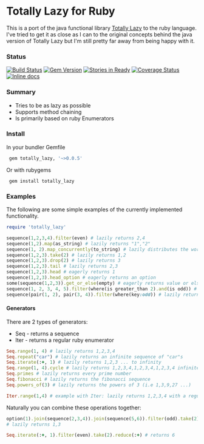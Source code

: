 # Totally Lazy for Ruby

This is a port of the java functional library [Totally Lazy](https://code.google.com/p/totallylazy/) to the ruby language. I've tried to get it as close as I can to the original concepts behind the java version of Totally Lazy but I'm still pretty far away from being happy with it.

### Status

[![Build Status](https://travis-ci.org/kingsleyh/totally_lazy.svg?branch=master)](https://travis-ci.org/kingsleyh/totally_lazy)
[![Gem Version](https://badge.fury.io/rb/totally_lazy.svg)](http://badge.fury.io/rb/totally_lazy)
[![Stories in Ready](https://badge.waffle.io/kingsleyh/totally_lazy.svg?label=ready&title=Ready)](http://waffle.io/kingsleyh/totally_lazy)
[![Coverage Status](https://coveralls.io/repos/kingsleyh/totally_lazy/badge.png?branch=master)](https://coveralls.io/r/kingsleyh/totally_lazy?branch=master)
[![Inline docs](http://inch-ci.org/github/kingsleyh/totally_lazy.png?branch=master)](http://inch-ci.org/github/kingsleyh/totally_lazy)
### Summary

* Tries to be as lazy as possible
* Supports method chaining
* Is primarily based on ruby Enumerators

### Install

In your bundler Gemfile

```ruby
 gem totally_lazy, '~>0.0.5' 
```

Or with rubygems

```
 gem install totally_lazy
```

### Examples

The following are some simple examples of the currently implemented functionality.

```ruby
require 'totally_lazy'

sequence(1,2,3,4).filter(even) # lazily returns 2,4
sequence(1,2).map(as_string) # lazily returns "1","2"
sequence(1, 2).map_concurrently(to_string) # lazily distributes the work to background threads
sequence(1,2,3).take(2) # lazily returns 1,2
sequence(1,2,3).drop(2) # lazily returns 3
sequence(1,2,3).tail # lazily returns 2,3
sequence(1,2,3).head # eagerly returns 1
sequence(1,2,3).head_option # eagerly returns an option
some(sequence(1,2,3)).get_or_else(empty) # eagerly returns value or else empty sequence
sequence(1, 2, 3, 4, 5).filter(where(is greater_than 2).and(is odd)) # lazily returns 3,5
sequence(pair(1, 2), pair(3, 4)).filter(where(key:odd)) # lazily returns 1,3
```

#### Generators

There are 2 types of generators:

* Seq - returns a sequence
* Iter - returns a regular ruby enumerator

```ruby
Seq.range(1, 4) # lazily returns 1,2,3,4
Seq.repeat("car") # lazily returns an infinite sequence of "car"s
Seq.iterate(:+, 1) # lazily returns 1,2,3 ... to infinity
Seq.range(1, 4).cycle # lazily returns 1,2,3,4,1,2,3,4,1,2,3,4 infinitely
Seq.primes # lazily returns every prime number
Seq.fibonacci # lazily returns the fibonacci sequence
Seq.powers_of(3) # lazily returns the powers of 3 (i.e 1,3,9,27 ...)

Iter.range(1,4) # example with Iter: lazily returns 1,2,3,4 with a regular ruby enumerator
```

Naturally you can combine these operations together:

```ruby
option(1).join(sequence(2,3,4)).join(sequence(5,6)).filter(odd).take(2) 
# lazily returns 1,3

Seq.iterate(:+, 1).filter(even).take(2).reduce(:+) # returns 6
```